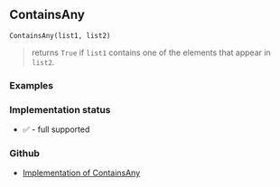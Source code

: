 ## ContainsAny

```
ContainsAny(list1, list2)
```

> returns `True` if `list1` contains one of the elements that appear in `list2`.


### Examples

### Implementation status

* &#x2705; - full supported

### Github

* [Implementation of ContainsAny](https://github.com/axkr/symja_android_library/blob/master/symja_android_library/matheclipse-core/src/main/java/org/matheclipse/core/builtin/ContainsFunctions.java#L54) 
